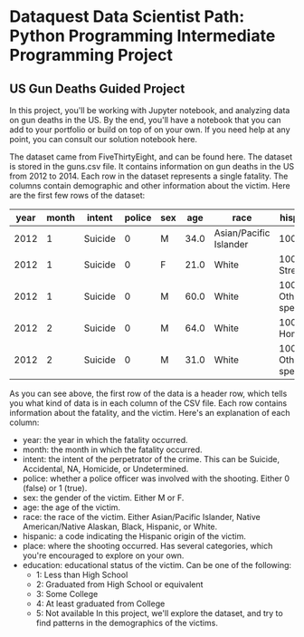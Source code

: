 # Dataquest Data Scientist Path: Python Programming Intermediate Programming Project
## US Gun Deaths Guided Project

In this project, you'll be working with Jupyter notebook, and analyzing data on gun deaths in the US. By the end, you'll have a notebook that you can add to your portfolio or build on top of on your own. If you need help at any point, you can consult our solution notebook here.

The dataset came from FiveThirtyEight, and can be found here. The dataset is stored in the guns.csv file. It contains information on gun deaths in the US from 2012 to 2014. Each row in the dataset represents a single fatality. The columns contain demographic and other information about the victim. Here are the first few rows of the dataset:

year | month | intent | police | sex | age | race | hispanic | place | education
---- | ----- | ------ | ------ | --- | --- | ---- | -------- | ----- | ---------
2012 | 1 | Suicide | 0 | M | 34.0 |	Asian/Pacific Islander | 100 |	Home |	4.0
2012 | 1 | Suicide | 0 | F | 21.0 | White | 100	Street | 3.0
2012 | 1 | Suicide | 0 | M | 60.0 | White | 100	Other specified | 4.0
2012 | 2 | Suicide | 0 | M | 64.0 | White | 100	Home | 4.0
2012 | 2 | Suicide | 0 | M | 31.0 | White | 100	Other specified | 2.0


As you can see above, the first row of the data is a header row, which tells you what kind of data is in each column of the CSV file. Each row contains information about the fatality, and the victim. Here's an explanation of each column:

* year: the year in which the fatality occurred.
* month: the month in which the fatality occurred.
* intent: the intent of the perpetrator of the crime. This can be Suicide, Accidental, NA, Homicide, or Undetermined.
* police: whether a police officer was involved with the shooting. Either 0 (false) or 1 (true).
* sex: the gender of the victim. Either M or F.
* age: the age of the victim.
* race: the race of the victim. Either Asian/Pacific Islander, Native American/Native Alaskan, Black, Hispanic, or White.
* hispanic: a code indicating the Hispanic origin of the victim.
* place: where the shooting occurred. Has several categories, which you're encouraged to explore on your own.
* education: educational status of the victim. Can be one of the following:
  * 1:  Less than High School
  * 2:  Graduated from High School or equivalent
  * 3:  Some College
  * 4:  At least graduated from College
  * 5:  Not available
In this project, we'll explore the dataset, and try to find patterns in the demographics of the victims.
